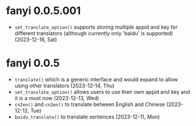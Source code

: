 # fanyi 0.0.5.001

+ `set_translate_option()` supports storing multiple appid and key for different translators (although currently only 'baidu' is supported) (2023-12-16, Sat)

# fanyi 0.0.5

+ `translate()` which is a generic interface and would expand to allow using other translators (2023-12-14, Thu)
+ `set_translate_option()` allows users to use their own appid and key and it is a must now (2023-12-13, Wed)
+ `cn2en()` and `cn2en()` to translate between English and Chinese (2023-12-12, Tue)
+ `baidu_translate()` to translate sentences (2023-12-11, Mon)

